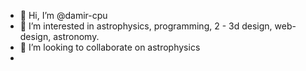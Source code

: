 - 👋 Hi, I’m @damir-cpu
- 👀 I’m interested in astrophysics, programming, 2 - 3d design, web-design, astronomy.
- 💞️ I’m looking to collaborate on astrophysics
- 
<!---
damir-cpu/damir-cpu is a ✨ special ✨ repository because its `README.md` (this file) appears on your GitHub profile.
You can click the Preview link to take a look at your changes.
--->
